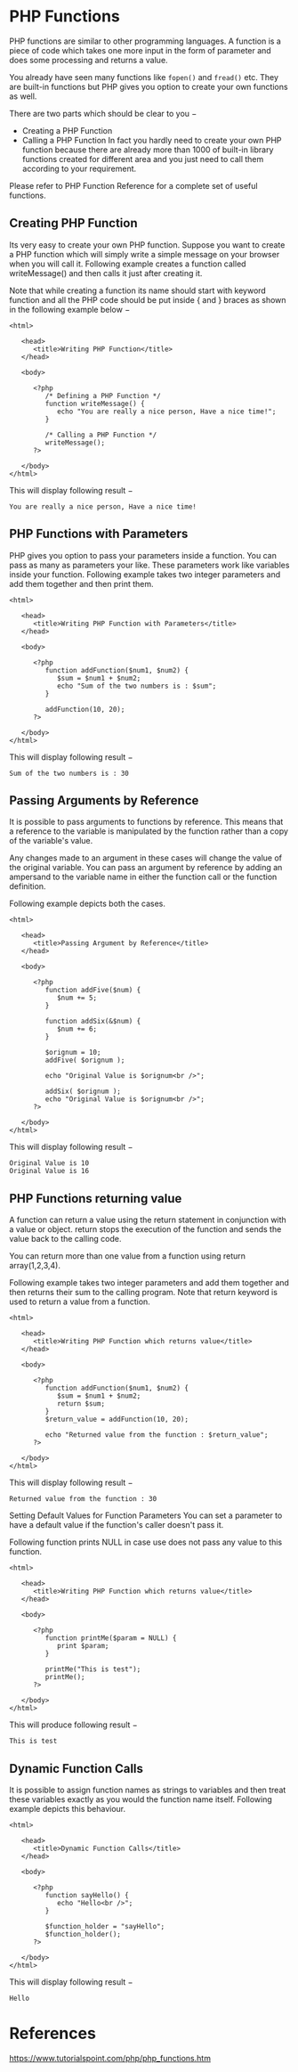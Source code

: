 # PHP Functions

PHP functions are similar to other programming languages. A function is a piece of code which takes one more input in the form of parameter and does some processing and returns a value.

You already have seen many functions like `fopen()` and `fread()` etc. They are built-in functions but PHP gives you option to create your own functions as well.

There are two parts which should be clear to you −

- Creating a PHP Function
- Calling a PHP Function
In fact you hardly need to create your own PHP function because there are already more than 1000 of built-in library functions created for different area and you just need to call them according to your requirement.

Please refer to PHP Function Reference for a complete set of useful functions.

## Creating PHP Function
Its very easy to create your own PHP function. Suppose you want to create a PHP function which will simply write a simple message on your browser when you will call it. Following example creates a function called writeMessage() and then calls it just after creating it.

Note that while creating a function its name should start with keyword function and all the PHP code should be put inside { and } braces as shown in the following example below −

```
<html>

   <head>
      <title>Writing PHP Function</title>
   </head>

   <body>

      <?php
         /* Defining a PHP Function */
         function writeMessage() {
            echo "You are really a nice person, Have a nice time!";
         }

         /* Calling a PHP Function */
         writeMessage();
      ?>

   </body>
</html>
```
This will display following result −
```
You are really a nice person, Have a nice time!
```

## PHP Functions with Parameters
PHP gives you option to pass your parameters inside a function. You can pass as many as parameters your like. These parameters work like variables inside your function. Following example takes two integer parameters and add them together and then print them.

```
<html>

   <head>
      <title>Writing PHP Function with Parameters</title>
   </head>

   <body>

      <?php
         function addFunction($num1, $num2) {
            $sum = $num1 + $num2;
            echo "Sum of the two numbers is : $sum";
         }

         addFunction(10, 20);
      ?>

   </body>
</html>
```
This will display following result −
```
Sum of the two numbers is : 30
```

## Passing Arguments by Reference
It is possible to pass arguments to functions by reference. This means that a reference to the variable is manipulated by the function rather than a copy of the variable's value.

Any changes made to an argument in these cases will change the value of the original variable. You can pass an argument by reference by adding an ampersand to the variable name in either the function call or the function definition.

Following example depicts both the cases.

```
<html>

   <head>
      <title>Passing Argument by Reference</title>
   </head>

   <body>

      <?php
         function addFive($num) {
            $num += 5;
         }

         function addSix(&$num) {
            $num += 6;
         }

         $orignum = 10;
         addFive( $orignum );

         echo "Original Value is $orignum<br />";

         addSix( $orignum );
         echo "Original Value is $orignum<br />";
      ?>

   </body>
</html>
```
This will display following result −
```
Original Value is 10
Original Value is 16
```

## PHP Functions returning value
A function can return a value using the return statement in conjunction with a value or object. return stops the execution of the function and sends the value back to the calling code.

You can return more than one value from a function using return array(1,2,3,4).

Following example takes two integer parameters and add them together and then returns their sum to the calling program. Note that return keyword is used to return a value from a function.

```
<html>

   <head>
      <title>Writing PHP Function which returns value</title>
   </head>

   <body>

      <?php
         function addFunction($num1, $num2) {
            $sum = $num1 + $num2;
            return $sum;
         }
         $return_value = addFunction(10, 20);

         echo "Returned value from the function : $return_value";
      ?>

   </body>
</html>
```
This will display following result −
```
Returned value from the function : 30
```
Setting Default Values for Function Parameters
You can set a parameter to have a default value if the function's caller doesn't pass it.

Following function prints NULL in case use does not pass any value to this function.

```
<html>

   <head>
      <title>Writing PHP Function which returns value</title>
   </head>

   <body>

      <?php
         function printMe($param = NULL) {
            print $param;
         }

         printMe("This is test");
         printMe();
      ?>

   </body>
</html>
```
This will produce following result −
```
This is test
```

## Dynamic Function Calls
It is possible to assign function names as strings to variables and then treat these variables exactly as you would the function name itself. Following example depicts this behaviour.

```
<html>

   <head>
      <title>Dynamic Function Calls</title>
   </head>

   <body>

      <?php
         function sayHello() {
            echo "Hello<br />";
         }

         $function_holder = "sayHello";
         $function_holder();
      ?>

   </body>
</html>
```
This will display following result −
```
Hello
```

# References
https://www.tutorialspoint.com/php/php_functions.htm
